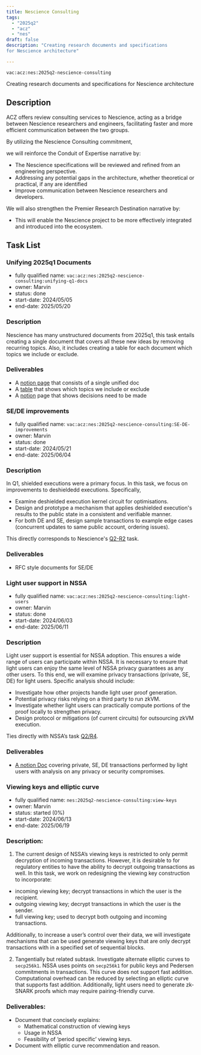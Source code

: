 ```yaml
---
title: Nescience Consulting
tags:
  - "2025q2"
  - "acz"
  - "nes"
draft: false
description: "Creating research documents and specifications 
for Nescience architecture"

---
```


`vac:acz:nes:2025q2-nescience-consulting`

Creating research documents and specifications 
for Nescience architecture
## Description

ACZ offers review consulting services to Nescience, 
acting as a bridge between Nescience researchers and engineers, 
facilitating faster and more efficient communication between the two groups.

By utilizing the Nescience Consulting commitment, 

we will reinforce the Conduit of Expertise narrative by:
* The Nescience specifications will be reviewed and refined from an engineering perspective.
* Addressing any potential gaps in the architecture, whether theoretical or practical, 
if any are identified
* Improve communication between Nescience researchers and developers.

We will also strengthen the Premier Research Destination narrative by: 
* This will enable the Nescience project to be more effectively integrated 
and introduced into the ecosystem.

## Task List

### Unifying 2025q1 Documents
* fully qualified name: `vac:acz:nes:2025q2-nescience-consulting:unifying-q1-docs`
* owner: Marvin
* status: done
* start-date: 2024/05/05
* end-date: 2025/05/20

### Description
Nescience has many unstructured documents from 2025q1, this task entails creating a single document 
that covers all these new ideas by removing recurring topics. Also, it includes creating a table for each document
which topics we include or exclude. 


### Deliverables
* A [notion page](https://www.notion.so/1-Single-Unified-Doc-of-2025Q1-Research-1eb8f96fb65c808aa51bd4a9f5e11cc3) that consists of a single unified doc 
* A [table](https://www.notion.so/2-Table-that-what-we-include-or-exclude-1ec8f96fb65c805a8ba6d0221926efff) that shows which topics we include or exclude
* A [notion](https://www.notion.so/3-Recommended-research-directions-1f88f96fb65c800c80e9e4ec5f0e3cae) page that shows decisions need to be made

### SE/DE improvements
* fully qualified name: `vac:acz:nes:2025q2-nescience-consulting:SE-DE-improvements`
* owner: Marvin
* status: done
* start-date: 2024/05/21
* end-date: 2025/06/04

### Description
In Q1, shielded executions were a primary focus. In this task, we focus on improvements to deshieldedd executions. Specifically,
- Examine deshielded execution kernel circuit for optimisations.
- Design and prototype a mechanism that applies deshielded execution's results to the public state in a consistent and verifiable manner.
- For both DE and SE, design sample transactions to example edge cases (concurrent updates to same public account, ordering issues).

This directly corresponds to Nescience's [Q2-R2](https://www.notion.so/R2-Updating-public-state-with-private-execution-SE-DE-improvements-1bf8f96fb65c81a98548fff27c4d1dcc) task.

### Deliverables
* RFC style documents for SE/DE

### Light user support in NSSA
* fully qualified name: `vac:acz:nes:2025q2-nescience-consulting:light-users`
* owner: Marvin
* status: done
* start-date: 2024/06/03
* end-date: 2025/06/11

### Description
Light user support is essential for NSSA adoption. 
This ensures a wide range of users can participate within NSSA. 
It is necessary to ensure that light users can enjoy the same level of NSSA privacy guarantees as any other users. 
To this end, we will examine privacy transactions (private, SE, DE) for light users. Specific analysis should include:

- Investigate how other projects handle light user proof generation.
- Potential privacy risks relying on a third party to run zkVM.
- Investigate whether light users can practically compute portions of the proof locally to strengthen privacy.
- Design protocol or mitigations (of current circuits) for outsourcing zkVM execution.

Ties directly with NSSA’s task [Q2/R4](https://www.notion.so/R4-Lightweight-user-execution-model-1bf8f96fb65c81dc9471c6a03d2c8513?pvs=21).

### Deliverables
* [A notion Doc](https://www.notion.so/Light-user-support-in-NSSA-2108f96fb65c8031b2f8d651721f7c84) covering private, 
SE, DE transactions performed by light users with analysis on any privacy or security compromises.

### Viewing keys and elliptic curve
* fully qualified name: `nes:2025q2-nescience-consulting:view-keys`
* owner: Marvin
* status: started (0%)
* start-date: 2024/06/13
* end-date: 2025/06/19

### Description:

1. The current design of NSSA’s viewing keys is restricted to 
only permit decryption of incoming transactions. 
However, it is desirable to for regulatory entities to have the ability to 
decrypt outgoing transactions as well. 
In this task, we work on redesigning the viewing key construction to incorporate:
- incoming viewing key; decrypt transactions in which the user is the recipient.
- outgoing viewing key; decrypt transactions in which the user is the sender.
- full viewing key; used to decrypt both outgoing and incoming transactions.
    
Additionally, to increase a user’s control over their data, we will investigate mechanisms 
that can be used generate viewing keys that are only decrypt transactions 
with in a specified set of sequential blocks.
    
2. Tangentially but related subtask. Investigate alternate elliptic curves to `secp256k1`. 
NSSA uses points on `secp256k1` for public keys and Pedersen commitments in transactions. 
This curve does not support fast addition. 
Computational overhead can be reduced by selecting an elliptic curve that supports fast addition. 
Additionally, light users need to generate zk-SNARK proofs which may require pairing-friendly curve.

### Deliverables:

- Document that concisely explains:
    - Mathematical construction of viewing keys
    - Usage in NSSA
    - Feasibility of ‘period specific’ viewing keys.
- Document with elliptic curve recommendation and reason.